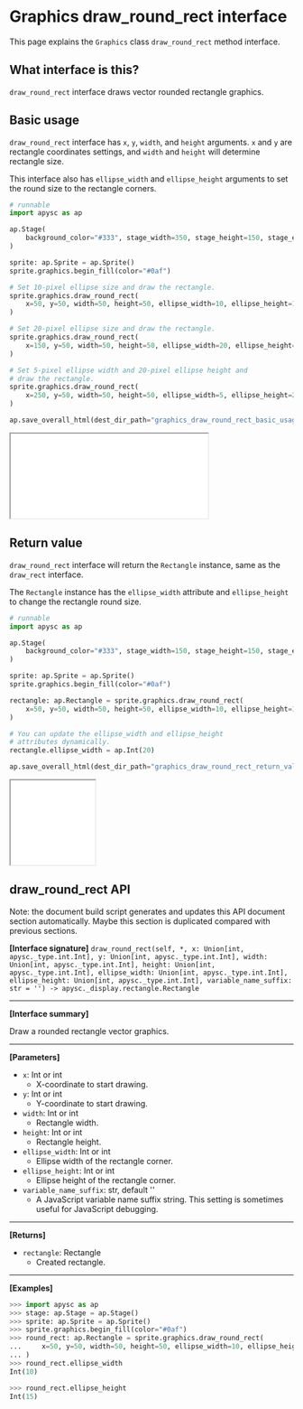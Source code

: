 # Graphics draw_round_rect interface

This page explains the `Graphics` class `draw_round_rect` method interface.

## What interface is this?

`draw_round_rect` interface draws vector rounded rectangle graphics.

## Basic usage

`draw_round_rect` interface has `x`, `y`, `width`, and `height` arguments. `x` and `y` are rectangle coordinates settings, and `width` and `height` will determine rectangle size.

This interface also has `ellipse_width` and `ellipse_height` arguments to set the round size to the rectangle corners.

```py
# runnable
import apysc as ap

ap.Stage(
    background_color="#333", stage_width=350, stage_height=150, stage_elem_id="stage"
)

sprite: ap.Sprite = ap.Sprite()
sprite.graphics.begin_fill(color="#0af")

# Set 10-pixel ellipse size and draw the rectangle.
sprite.graphics.draw_round_rect(
    x=50, y=50, width=50, height=50, ellipse_width=10, ellipse_height=10
)

# Set 20-pixel ellipse size and draw the rectangle.
sprite.graphics.draw_round_rect(
    x=150, y=50, width=50, height=50, ellipse_width=20, ellipse_height=20
)

# Set 5-pixel ellipse width and 20-pixel ellipse height and
# draw the rectangle.
sprite.graphics.draw_round_rect(
    x=250, y=50, width=50, height=50, ellipse_width=5, ellipse_height=20
)

ap.save_overall_html(dest_dir_path="graphics_draw_round_rect_basic_usage/")
```

<iframe src="static/graphics_draw_round_rect_basic_usage/index.html" width="350" height="150"></iframe>

## Return value

`draw_round_rect` interface will return the `Rectangle` instance, same as the `draw_rect` interface.

The `Rectangle` instance has the `ellipse_width` attribute and `ellipse_height` to change the rectangle round size.

```py
# runnable
import apysc as ap

ap.Stage(
    background_color="#333", stage_width=150, stage_height=150, stage_elem_id="stage"
)

sprite: ap.Sprite = ap.Sprite()
sprite.graphics.begin_fill(color="#0af")

rectangle: ap.Rectangle = sprite.graphics.draw_round_rect(
    x=50, y=50, width=50, height=50, ellipse_width=10, ellipse_height=10
)

# You can update the ellipse_width and ellipse_height
# attributes dynamically.
rectangle.ellipse_width = ap.Int(20)

ap.save_overall_html(dest_dir_path="graphics_draw_round_rect_return_value/")
```

<iframe src="static/graphics_draw_round_rect_return_value/index.html" width="150" height="150"></iframe>


## draw_round_rect API

<!-- Docstring: apysc._display.graphics.Graphics.draw_round_rect -->

<span class="inconspicuous-txt">Note: the document build script generates and updates this API document section automatically. Maybe this section is duplicated compared with previous sections.</span>

**[Interface signature]** `draw_round_rect(self, *, x: Union[int, apysc._type.int.Int], y: Union[int, apysc._type.int.Int], width: Union[int, apysc._type.int.Int], height: Union[int, apysc._type.int.Int], ellipse_width: Union[int, apysc._type.int.Int], ellipse_height: Union[int, apysc._type.int.Int], variable_name_suffix: str = '') -> apysc._display.rectangle.Rectangle`<hr>

**[Interface summary]**

Draw a rounded rectangle vector graphics.<hr>

**[Parameters]**

- `x`: Int or int
  - X-coordinate to start drawing.
- `y`: Int or int
  - Y-coordinate to start drawing.
- `width`: Int or int
  - Rectangle width.
- `height`: Int or int
  - Rectangle height.
- `ellipse_width`: Int or int
  - Ellipse width of the rectangle corner.
- `ellipse_height`: Int or int
  - Ellipse height of the rectangle corner.
- `variable_name_suffix`: str, default ''
  - A JavaScript variable name suffix string. This setting is sometimes useful for JavaScript debugging.

<hr>

**[Returns]**

- `rectangle`: Rectangle
  - Created rectangle.

<hr>

**[Examples]**

```py
>>> import apysc as ap
>>> stage: ap.Stage = ap.Stage()
>>> sprite: ap.Sprite = ap.Sprite()
>>> sprite.graphics.begin_fill(color="#0af")
>>> round_rect: ap.Rectangle = sprite.graphics.draw_round_rect(
...     x=50, y=50, width=50, height=50, ellipse_width=10, ellipse_height=15
... )
>>> round_rect.ellipse_width
Int(10)

>>> round_rect.ellipse_height
Int(15)
```